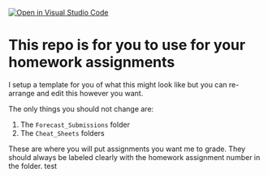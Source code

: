 [![Open in Visual Studio Code](https://classroom.github.com/assets/open-in-vscode-f059dc9a6f8d3a56e377f745f24479a46679e63a5d9fe6f495e02850cd0d8118.svg)](https://classroom.github.com/online_ide?assignment_repo_id=5457716&assignment_repo_type=AssignmentRepo)
# This repo is for you to use for your homework assignments
I setup a template for you of what this might look like but you can re-arrange and edit this however you want.

The only things you should not change are:
1. The `Forecast_Submissions` folder
2. The `Cheat_Sheets` folders

These are where you will put assignments you want me to grade. They should always be labeled clearly with the homework assignment number in the folder.
test
